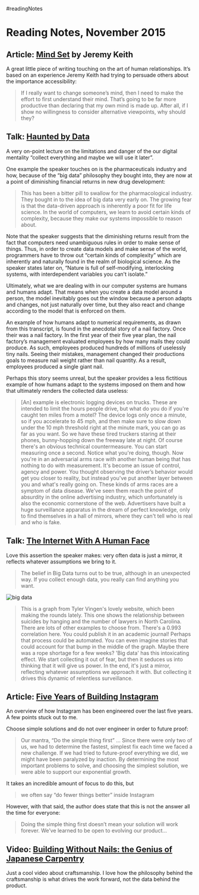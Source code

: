 #readingNotes

# Reading Notes, November 2015

## Article: [Mind Set](https://adactio.com/journal/9688) by Jeremy Keith

A great little piece of writing touching on the art of human relationships. It’s based on an experience Jeremy Keith had trying to persuade others about the importance accessibility:

> If I really want to change someone’s mind, then I need to make the effort to first understand their mind. That’s going to be far more productive than declaring that my own mind is made up. After all, if I show no willingness to consider alternative viewpoints, why should they?

## Talk: [Haunted by Data](http://idlewords.com/talks/haunted_by_data.htm)

A very on-point lecture on the limitations and danger of the our digital mentality “collect everything and maybe we will use it later”.

One example the speaker touches on is the pharmaceuticals industry and how, because of the “big data” philosophy they bought into, they are now at a point of diminishing financial returns in new drug development:

> This has been a bitter pill to swallow for the pharmacological industry. They bought in to the idea of big data very early on. The growing fear is that the data-driven approach is inherently a poor fit for life science. In the world of computers, we learn to avoid certain kinds of complexity, because they make our systems impossible to reason about.

Note that the speaker suggests that the diminishing returns result from the fact that computers need unambiguous rules in order to make sense of things. Thus, in order to create data models and make sense of the world, programmers have to throw out “certain kinds of complexity” which are inherently and naturally found in the realm of biological science. As the speaker states later on, “Nature is full of self-modifying, interlocking systems, with interdependent variables you can't isolate.”

Ultimately, what we are dealing with in our computer systems are humans and humans adapt. That means when you create a data model around a person, the model inevitably goes out the window because a person adapts and changes, not just naturally over time, but they also react and change according to the model that is enforced on them.

An example of how humans adapt to numerical requirements, as drawn from this transcript, is found in the anecdotal story of a nail factory. Once their was a nail factory. In the first year of their five year plan, the nail factory’s management evaluated employees by how many mails they could produce. As such, employees produced hundreds of millions of uselessly tiny nails. Seeing their mistakes, management changed their productions goals to measure nail weight rather than nail quantity. As a result, employees produced a single giant nail.

Perhaps this story seems unreal, but the speaker provides a less fictitious example of how humans adapt to the systems imposed on them and how that ultimately renders the collected data useless:

> [An] example is electronic logging devices on trucks. These are intended to limit the hours people drive, but what do you do if you're caught ten miles from a motel?
> The device logs only once a minute, so if you accelerate to 45 mph, and then make sure to slow down under the 10 mph threshold right at the minute mark, you can go as far as you want.
> So we have these tired truckers staring at their phones, bunny-hopping down the freeway late at night.
> Of course there's an obvious technical countermeasure. You can start measuring once a second.
> Notice what you're doing, though. Now you're in an adversarial arms race with another human being that has nothing to do with measurement. It's become an issue of control, agency and power.
> You thought observing the driver’s behavior would get you closer to reality, but instead you've put another layer between you and what's really going on.
> These kinds of arms races are a symptom of data disease. We've seen them reach the point of absurdity in the online advertising industry, which unfortunately is also the economic cornerstone of the web. Advertisers have built a huge surveillance apparatus in the dream of perfect knowledge, only to find themselves in a hall of mirrors, where they can't tell who is real and who is fake.

## Talk: [The Internet With A Human Face](http://idlewords.com/talks/internet_with_a_human_face.htm)

Love this assertion the speaker makes: very often data is just a mirror, it reflects whatever assumptions we bring to it.

> The belief in Big Data turns out to be true, although in an unexpected way. If you collect enough data, you really can find anything you want.

![big data](https://static.pinboard.in/bt14/thumbs/bt14.019.thumb.jpg)

> This is a graph from Tyler Vingen's lovely website, which been making the rounds lately. This one shows the relationship between suicides by hanging and the number of lawyers in North Carolina. There are lots of other examples to choose from.
> There's a 0.993 correlation here. You could publish it in an academic journal! Perhaps that process could be automated.
> You can even imagine stories that could account for that bump in the middle of the graph. Maybe there was a rope shortage for a few weeks?
> 'Big data' has this intoxicating effect. We start collecting it out of fear, but then it seduces us into thinking that it will give us power. In the end, it's just a mirror, reflecting whatever assumptions we approach it with.
> But collecting it drives this dynamic of relentless surveillance.

## Article: [Five Years of Building Instagram](https://medium.com/backchannel/war-stories-3696d00207ff)

An overview of how Instagram has been engineered over the last five years. A few points stuck out to me.

Choose simple solutions and do not over engineer in order to future proof:

> Our mantra, “Do the simple thing first” ... Since there were only two of us, we had to determine the fastest, simplest fix each time we faced a new challenge. If we had tried to future-proof everything we did, we might have been paralyzed by inaction. By determining the most important problems to solve, and choosing the simplest solution, we were able to support our exponential growth.

It takes an incredible amount of focus to do this, but

> we often say “do fewer things better” inside Instagram

However, with that said, the author does state that this is not the answer all the time for everyone:

> Doing the simple thing first doesn’t mean your solution will work forever. We’ve learned to be open to evolving our product...


## Video: [Building Without Nails: the Genius of Japanese Carpentry](https://m.youtube.com/watch?v=rMtSc2MJLcw)

Just a cool video about craftsmanship. I love how the philosophy behind the craftsmanship is what drives the work forward, not the data behind the product.
